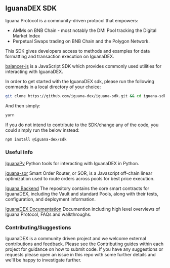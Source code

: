 ## IguanaDEX SDK

Iguana Protocol is a community-driven protocol that empowers:
* AMMs on BNB Chain - most notably the DMI Pool tracking the Digital Market Index
* Perpetual Swaps trading on BNB Chain and the Polygon Network.

This SDK gives developers access to methods and examples for data formatting and transaction execution on IguanaDEX.

[balancer-js](./balancer-js/README.md) is a JavaScript SDK which provides commonly used utilities for interacting with IguanaDEX.

In order to get started with the IguanaDEX sdk, please run the following commands in a local directory of your choice:

```bash
git clone https://github.com/iguana-dex/iguana-sdk.git && cd iguana-sdk/balancer-js
```

And then simply:
```bash
yarn
```

If you do not intend to contribute to the SDK/change any of the code, you could simply run the below instead:
```bash
npm install @iguana-dex/sdk
```

### Useful Info

[IguanaPy](https://github.com/Iguana-DEX/IguanaPy/blob/main/README.md) Python tools for interacting with IguanaDEX in Python.

[iguana-sor](https://github.com/Iguana-DEX/sor/blob/main/README.md) Smart Order Router, or SOR, is a Javascript off-chain linear optimization used to route orders across pools for best price execution.

[Iguana Backend](https://github.com/iguana-dex/iguana-backend) The repository contains the core smart contracts for IguanaDEX, including the Vault and standard Pools, along with their tests, configuration, and deployment information.

[IguanaDEX Documentation](https://docs.iguanadex.com/) Documention including high level overviews of Iguana Protocol, FAQs and walkthroughs.

### Contributing/Suggestions

IguanaDEX is a community driven project and we welcome external contributions and feedback. Please see the Contributing guides within each project for guidance on how to submit code. If you have any suggestions or requests please open an issue in this repo with some further details and we'll be happy to investigate further.
